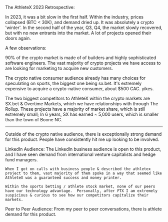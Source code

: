 The AthleteX 2023 Retrospective:

In 2023, it was a bit slow in the first half.  Within the industry, prices collapsed (BTC < 30K), and demand dried up.  It was absolutely a crypto 'winter'.  In the second half of the year, Q3, Q4, the market slowly recovered, but with no new entrants into the market.  A lot of projects opened their doors again.

A few observations:

90% of the crypto market is made of of builders and highly sophisticated software engineers.  The vast majority of crypto projects we have access to are looking for marketing to acquire new customers.

The crypto native consumer audience already has many choices for speculating on sports, the biggest one being sx.bet.  It's extremely expensive to acquire a crypto-native consumer, about $500 CAC.  yikes.

The two biggest competitors to AthleteX within the crypto markets are SX.bet & Overtime Markets, which we have relationships with through The Rollup.  These projects have a majority of market share, which is still extremely small;  In 6 years, SX has earned ~ 5,000 users, which is smaller than the town of Boone NC.

-------------------------------------------------------------------------

Outside of the crypto native audience, there is exceptionally strong demand for this product.  People have consistently hit me up looking to be involved.  

LinkedIn Audience:
    The LinkedIn business audience is open to this product, and I have seen demand from international venture capitalists and hedge fund managers.

    When I got on calls with business people & described the athletex project to them, vast majority of them spoke in a way that seemed like AthleteX was a guaranteed success and money printer.

    Within the sports betting / athlete stock market, none of our peers have our technology advantage.  Personally, after FTX I am extremely suspicious & curious to see how our competitors capitalize their markets.

Peer to Peer Audience:
    From my peer to peer conversations, there is athlete demand for this product.  